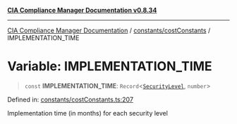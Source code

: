 [**CIA Compliance Manager Documentation v0.8.34**](../../../README.md)

***

[CIA Compliance Manager Documentation](../../../modules.md) / [constants/costConstants](../README.md) / IMPLEMENTATION\_TIME

# Variable: IMPLEMENTATION\_TIME

> `const` **IMPLEMENTATION\_TIME**: `Record`\<[`SecurityLevel`](../../../types/cia/type-aliases/SecurityLevel.md), `number`\>

Defined in: [constants/costConstants.ts:207](https://github.com/Hack23/cia-compliance-manager/blob/a33140701dae02a85d2f0d957645dda4d2c4da41/src/constants/costConstants.ts#L207)

Implementation time (in months) for each security level
